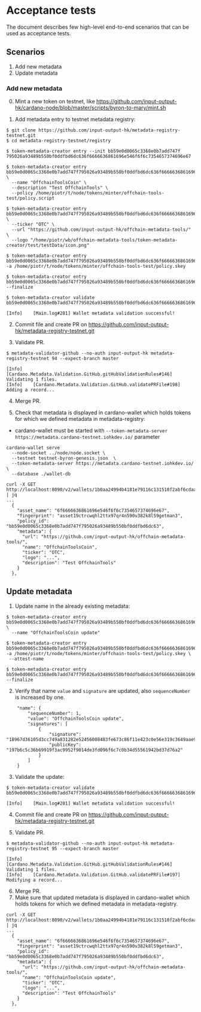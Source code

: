 

# Acceptance tests
The document describes few high-level end-to-end scenarios that can be used as acceptance tests.

## Scenarios
1. Add new metadata
2. Update metadata

### Add new metadata

0. Mint a new token on testnet, like https://github.com/input-output-hk/cardano-node/blob/master/scripts/byron-to-mary/mint.sh

1. Add metadata entry to testnet metadata registry:

```
$ git clone https://github.com/input-output-hk/metadata-registry-testnet.git
$ cd metadata-registry-testnet/registry
```

```
$ token-metadata-creator entry --init bb59e0d0065c3368e0b7add747f
795026a93489b550bf0ddfbd6dc636f6666636861696e546f6f6c7354657374696e67

$ token-metadata-creator entry bb59e0d0065c3368e0b7add747f795026a93489b550bf0ddfbd6dc636f6666636861696e546f6f6c7354657374696e67 \
  --name "OffchainToolsCoin" \
  --description "Test OffchainTools" \
  --policy /home/piotr/t/node/tokens/minter/offchain-tools-test/policy.script

$ token-metadata-creator entry bb59e0d0065c3368e0b7add747f795026a93489b550bf0ddfbd6dc636f6666636861696e546f6f6c7354657374696e67 \
  --ticker "OTC" \
  --url "https://github.com/input-output-hk/offchain-metadata-tools/" \
  --logo "/home/piotr/wb/offchain-metadata-tools/token-metadata-creator/test/testData/icon.png"

$ token-metadata-creator entry bb59e0d0065c3368e0b7add747f795026a93489b550bf0ddfbd6dc636f6666636861696e546f6f6c7354657374696e67 -a /home/piotr/t/node/tokens/minter/offchain-tools-test/policy.skey

$ token-metadata-creator entry bb59e0d0065c3368e0b7add747f795026a93489b550bf0ddfbd6dc636f6666636861696e546f6f6c7354657374696e67 --finalize

$ token-metadata-creator validate bb59e0d0065c3368e0b7add747f795026a93489b550bf0ddfbd6dc636f6666636861696e546f6f6c7354657374696e67.json

[Info]    [Main.log#281] Wallet metadata validation successful!
```

2. Commit file and create PR on https://github.com/input-output-hk/metadata-registry-testnet.git

3. Validate PR.
```
$ metadata-validator-github --no-auth input-output-hk metadata-registry-testnet 94 --expect-branch master

[Info]    [Cardano.Metadata.Validation.GitHub.gitHubValidationRules#146] Validating 1 files.
[Info]    [Cardano.Metadata.Validation.GitHub.validatePRFile#198] Adding a record...

```
4. Merge PR.

5. Check that metadata is displayed in cardano-wallet which holds tokens for which we defined metadata in metadata-registry:

 - cardano-wallet must be started with `--token-metadata-server https://metadata.cardano-testnet.iohkdev.io/` parameter
```
cardano-wallet serve
  --node-socket ../node/node.socket \
  --testnet testnet-byron-genesis.json  \
  --token-metadata-server https://metadata.cardano-testnet.iohkdev.io/ \
  --database ./wallet-db
```

```
curl -X GET http://localhost:8090/v2/wallets/1b0aa24994b4181e79116c131510f2abf6cdaa4f/assets | jq
...
  {
    "asset_name": "6f6666636861696e546f6f6c7354657374696e67",
    "fingerprint": "asset19ctrcwqhl2ttx97qr4n590v382k8l59getman3",
    "policy_id": "bb59e0d0065c3368e0b7add747f795026a93489b550bf0ddfbd6dc63",
    "metadata": {
      "url": "https://github.com/input-output-hk/offchain-metadata-tools/",
      "name": "OffchainToolsCoin",
      "ticker": "OTC",
      "logo": "...",
      "description": "Test OffchainTools"
    }
  },
```

## Update metadata

1. Update name in the already existing metadata:
```
$ token-metadata-creator entry bb59e0d0065c3368e0b7add747f795026a93489b550bf0ddfbd6dc636f6666636861696e546f6f6c7354657374696e67 \
  --name "OffchainToolsCoin update"

$ token-metadata-creator entry bb59e0d0065c3368e0b7add747f795026a93489b550bf0ddfbd6dc636f6666636861696e546f6f6c7354657374696e67 -a /home/piotr/t/node/tokens/minter/offchain-tools-test/policy.skey \
 --attest-name

$ token-metadata-creator entry bb59e0d0065c3368e0b7add747f795026a93489b550bf0ddfbd6dc636f6666636861696e546f6f6c7354657374696e67 --finalize
```

2. Verify that name `value` and `signature` are updated, also `sequenceNumber` is increased by one.

```
    "name": {
        "sequenceNumber": 1,
        "value": "OffchainToolsCoin update",
        "signatures": [
            {
                "signature": "18967d36105d3cc749a831282e52456008483fe673c86f11e423c0e56e319c3649aae9eec0a3fac8dcdf99f1e3fbd126cb8d62db49ff9c4fb88eda9bb1c4f800",
                "publicKey": "197b6c5c36b69919f3ac9952f9014de3fd096f6c7c0b34d55561942bd37d76a2"
            }
        ]
    }
```

3. Validate the update:

```
$ token-metadata-creator validate bb59e0d0065c3368e0b7add747f795026a93489b550bf0ddfbd6dc636f6666636861696e546f6f6c7354657374696e67.json

[Info]    [Main.log#281] Wallet metadata validation successful!
```

4. Commit file and create PR on https://github.com/input-output-hk/metadata-registry-testnet.git

5. Validate PR.
```
$ metadata-validator-github --no-auth input-output-hk metadata-registry-testnet 95 --expect-branch master

[Info]    [Cardano.Metadata.Validation.GitHub.gitHubValidationRules#146] Validating 1 files.
[Info]    [Cardano.Metadata.Validation.GitHub.validatePRFile#197] Modifying a record...
```
6. Merge PR.
7. Make sure that updated metadata is displayed in cardano-wallet which holds tokens for which we defined metadata in metadata-registry.
```
curl -X GET http://localhost:8090/v2/wallets/1b0aa24994b4181e79116c131510f2abf6cdaa4f/assets | jq
...
  {
    "asset_name": "6f6666636861696e546f6f6c7354657374696e67",
    "fingerprint": "asset19ctrcwqhl2ttx97qr4n590v382k8l59getman3",
    "policy_id": "bb59e0d0065c3368e0b7add747f795026a93489b550bf0ddfbd6dc63",
    "metadata": {
      "url": "https://github.com/input-output-hk/offchain-metadata-tools/",
      "name": "OffchainToolsCoin update",
      "ticker": "OTC",
      "logo": "...",
      "description": "Test OffchainTools"
    }
  },

```
